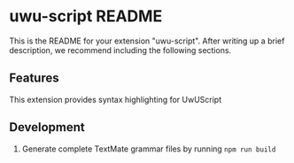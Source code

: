# uwu-script README

This is the README for your extension "uwu-script". After writing up a brief description, we recommend including the following sections.

## Features

This extension provides syntax highlighting for UwUScript

## Development

1. Generate complete TextMate grammar files by running `npm run build`

